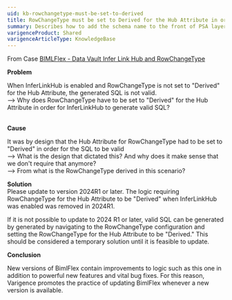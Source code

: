 ```yaml
---
uid: kb-rowchangetype-must-be-set-to-derived
title: RowChangeType must be set to Derived for the Hub Attribute in order to make generated SQL work.
summary: Describes how to add the schema name to the front of PSA layer objects.
varigenceProduct: Shared
varigenceArticleType: KnowledgeBase
---
```

From Case [BIMLFlex - Data Vault Infer Link Hub and RowChangeType](https://varigence-prod.crm.dynamics.com/main.aspx?appid=5e76663e-a3c2-ee11-907a-000d3a9eadbe&pagetype=entityrecord&etn=incident&id=ed773f1d-12af-ee11-a569-000d3a19f253)

**Problem**

When InferLinkHub is enabled and RowChangeType is not set to "Derived" for the Hub Attribute, the generated SQL is not valid.   
\--> Why does RowChangeType have to be set to "Derived" for the Hub Attribute in order for InferLinkHub to generate valid SQL?   
 

**Cause**

It was by design that the Hub Attribute for RowChangeType had to be set to "Derived" in order for the SQL to be valid  
\--> What is the design that dictated this? And why does it make sense that we don't require that anymore?  
\--> From what is the RowChangeType derived in this scenario?

**Solution**  
Please update to version 2024R1 or later. The logic requiring RowChangeType for the Hub Attribute to be "Derived" when InferLinkHub was enabled was removed in 2024R1.  
  
If it is not possible to update to 2024 R1 or later, valid SQL can be generated by generated by navigating to the RowChangeType configuration and setting the RowChangeType for the Hub Attribute to be "Derived." This should be considered a temporary solution until it is feasible to update.

**Conclusion**

New versions of BimlFlex contain improvements to logic such as this one in addition to powerful new features and vital bug fixes. For this reason, Varigence promotes the practice of updating BimlFlex whenever a new version is available.